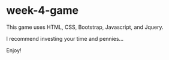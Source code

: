 # week-4-game

This game uses HTML, CSS, Bootstrap, Javascript, and Jquery.

I recommend investing your time and pennies...

Enjoy!
